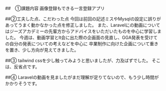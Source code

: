 ##　①課題内容
画像登録もできる一言登録アプリ

##②工夫した点、こだわった点
今回は前回の記述ミスやMysqlの設定に誤りがあってうまく動かなかった点を修正しました。
また、Laravelにの動画についてはジーズアカデミーの先輩方からアドバイスをいただいたものを中心に学習しました。
今週は、動画学習とlt会に出た際の企画面の見直し、GGA発表を受けての自分の発表についての考えなどを中心に
卒業制作に向けた企画について重きを置き、少し方向が見えてきました。

##③
tailwind cssを少し触ってみようと思いましたが、力及ばずでした。
そこは、反省点です。

##④
Laravelの動画を見ましたがまだ理解が足りてないので、もう少し時間がかかりそうです。

